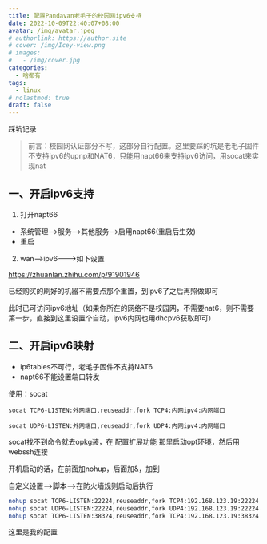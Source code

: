 ```yaml
---
title: 配置Pandavan老毛子的校园网ipv6支持
date: 2022-10-09T22:40:07+08:00
avatar: /img/avatar.jpeg
# authorlink: https://author.site
# cover: /img/Icey-view.png
# images:
#   - /img/cover.jpg
categories:
  - 啥都有
tags:
  - linux
# nolastmod: true
draft: false
---
```


踩坑记录

<!--more-->

> 前言：校园网认证部分不写，这部分自行配置。这里要踩的坑是老毛子固件不支持ipv6的upnp和NAT6，只能用napt66来支持ipv6访问，用socat来实现nat

## 一、开启ipv6支持
1. 打开napt66
  * 系统管理-->服务-->其他服务-->启用napt66(重启后生效)
* 重启

2. wan-->ipv6--->如下设置

https://zhuanlan.zhihu.com/p/91901946

已经购买的刷好的机器不需要点那个重置，到ipv6了之后再照做即可

此时已可访问ipv6地址（如果你所在的网络不是校园网，不需要nat6，则不需要第一步，直接到这里设置个自动，ipv6内网也用dhcpv6获取即可）

## 二、开启ipv6映射
 
 * ip6tables不可行，老毛子固件不支持NAT6
 * napt66不能设置端口转发

使用：socat

`socat TCP6-LISTEN:外网端口,reuseaddr,fork TCP4:内网ipv4:内网端口`

`socat UDP6-LISTEN:外网端口,reuseaddr,fork UDP4:内网ipv4:内网端口`

socat找不到命令就去opkg装，在 配置扩展功能 那里启动opt环境，然后用webssh连接

开机启动的话，在前面加nohup，后面加&，加到

自定义设置-->脚本-->在防火墙规则启动后执行

```bash
nohup socat TCP6-LISTEN:22224,reuseaddr,fork TCP4:192.168.123.19:22224 &
nohup socat UDP6-LISTEN:22224,reuseaddr,fork UDP4:192.168.123.19:22224 &
nohup socat TCP6-LISTEN:38324,reuseaddr,fork TCP4:192.168.123.19:38324 &
```

这里是我的配置